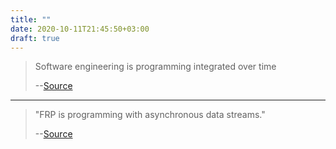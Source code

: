 ```yaml
---
title: ""
date: 2020-10-11T21:45:50+03:00
draft: true
---
```


> Software engineering is programming integrated over time
>
> --[Source](https://www.youtube.com/watch?v=tISy7EJQPzI&t=8m17s) 

---

> "FRP is programming with asynchronous data streams."
>
> --[Source](https://gist.github.com/staltz/868e7e9bc2a7b8c1f754)

